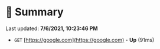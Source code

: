 # 📖 Summary
Last updated: **7/6/2021, 10:23:46 PM**

- `GET` [https://google.com](https://google.com) - **Up** (91ms)
